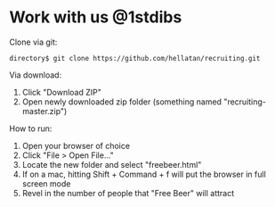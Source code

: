 # Work with us @1stdibs

Clone via git:

    directory$ git clone https://github.com/hellatan/recruiting.git

Via download:

1. Click "Download ZIP"
2. Open newly downloaded zip folder (something named "recruiting-master.zip")

How to run:

1. Open your browser of choice
2. Click "File > Open File..."
3. Locate the new folder and select "freebeer.html"
4. If on a mac, hitting Shift + Command + f will put the browser in full screen mode
5. Revel in the number of people that "Free Beer" will attract
